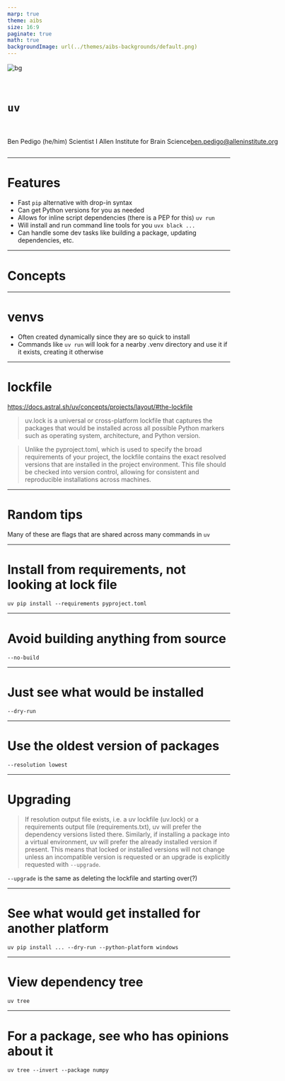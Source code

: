 ```yaml
---
marp: true
theme: aibs
size: 16:9
paginate: true
math: true
backgroundImage: url(../themes/aibs-backgrounds/default.png)
---
```


<style>
a {
  position: fixed;
  /* border: 10px solid #73AD21; */
}
embed{
  border: 0px;
}
h1 {
  margin-bottom: 0px;
  padding-bottom: 5px;
}
img {
  display: inline;
  position: relative;
  top: 2px
}
</style>

<!-- _paginate: false -->
<!-- _class: title-slide -->

![bg](../themes/aibs-backgrounds/title.png)


<br>

# `uv`

<div class="columns">
<div>

<br>
<br>


Ben Pedigo
(he/him)
Scientist I
Allen Institute for Brain Science
[ben.pedigo@alleninstitute.org](mailto:ben.pedigo@alleninstitute.org)

</div>
<div>

</div>
</div>

---

# Features 

- Fast `pip` alternative with drop-in syntax
- Can get Python versions for you as needed
- Allows for inline script dependencies (there is a PEP for this) `uv run`
- Will install and run command line tools for you `uvx black ...`
- Can handle some dev tasks like building a package, updating dependencies, etc.

---

# Concepts

---

# venvs

- Often created dynamically since they are so quick to install
- Commands like `uv run` will look for a nearby .venv directory and use it if it exists, creating it otherwise

---

# lockfile

https://docs.astral.sh/uv/concepts/projects/layout/#the-lockfile
<br>

> uv.lock is a universal or cross-platform lockfile that captures the packages that would be installed across all possible Python markers such as operating system, architecture, and Python version.

> Unlike the pyproject.toml, which is used to specify the broad requirements of your project, the lockfile contains the exact resolved versions that are installed in the project environment. This file should be checked into version control, allowing for consistent and reproducible installations across machines.

---

# Random tips

Many of these are flags that are shared across many commands in `uv`

---

# Install from requirements, not looking at lock file

`uv pip install --requirements pyproject.toml`

---

# Avoid building anything from source

`--no-build`

---

# Just see what would be installed

`--dry-run`

---

# Use the oldest version of packages

`--resolution lowest`

---

# Upgrading

> If resolution output file exists, i.e. a uv lockfile (uv.lock) or a requirements output file (requirements.txt), uv will prefer the dependency versions listed there. Similarly, if installing a package into a virtual environment, uv will prefer the already installed version if present. This means that locked or installed versions will not change unless an incompatible version is requested or an upgrade is explicitly requested with `--upgrade`.

`--upgrade` is the same as deleting the lockfile and starting over(?)

---

# See what would get installed for another platform

`uv pip install ... --dry-run --python-platform windows`

---

# View dependency tree

`uv tree`

---

# For a package, see who has opinions about it

`uv tree --invert --package numpy`
